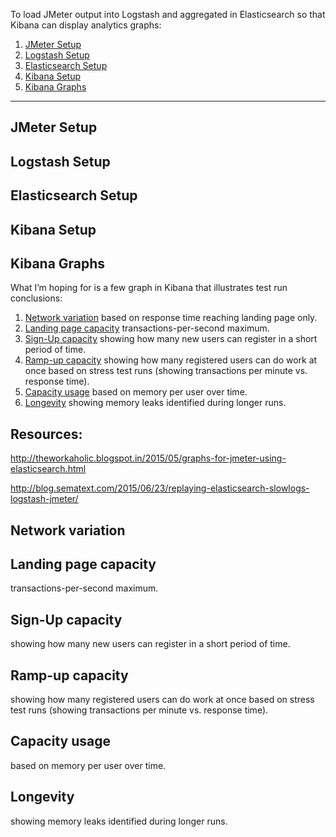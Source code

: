 To load JMeter output into Logstash and aggregated in Elasticsearch so that Kibana can display analytics graphs:

1. <a href="#JMeterSetup"> JMeter Setup</a>
2. <a href="#LogstashSetup"> Logstash Setup</a>
3. <a href="#ElasticsearchSetup"> Elasticsearch Setup</a>
4. <a href="#KibanaSetup"> Kibana Setup</a>
5. <a href="#KibanaGraphs"> Kibana Graphs</a>

<hr />

## <a name="JMeterSetup"> JMeter Setup</a>


## <a name="LogstashSetup"> Logstash Setup</a>


## <a name="ElasticsearchSetup"> Elasticsearch Setup</a>


## <a name="KibanaSetup"> Kibana Setup</a>


## <a name="KibanaGraphs"> Kibana Graphs</a>
What I’m hoping for is a few graph in Kibana that illustrates test run conclusions:

1. <a href="#NetworkVariation">Network variation</a> based on response time reaching landing page only.
2. <a href="#LandingPageCapacity">Landing page capacity</a> transactions-per-second maximum.
3. <a href="#SignUpCapacity">Sign-Up capacity</a> showing how many new users can register in a short period of time.
4. <a href="#WorkCapacity">Ramp-up capacity</a> showing how many registered users can do work at once based on 
   stress test runs (showing transactions per minute vs. response time).
5. <a href="#CapacityUsage">Capacity usage</a> based on memory per user over time.
6. <a href="#Longevity">Longevity</a> showing memory leaks identified during longer runs.

## Resources:
http://theworkaholic.blogspot.in/2015/05/graphs-for-jmeter-using-elasticsearch.html

http://blog.sematext.com/2015/06/23/replaying-elasticsearch-slowlogs-logstash-jmeter/


## <a name="NetworkVariation">Network variation</a>


## <a name="LandingPageCapacity">Landing page capacity</a>
   transactions-per-second maximum.


## <a name="SignUpCapacity">Sign-Up capacity</a> 
   showing how many new users can register in a short period of time.


## <a name="WorkCapacity">Ramp-up capacity</a> 
   showing how many registered users can do work at once based on 
   stress test runs (showing transactions per minute vs. response time).


## <a name="CapacityUsage">Capacity usage</a> 
   based on memory per user over time.


## <a name="Longevity">Longevity</a> 
   showing memory leaks identified during longer runs.
